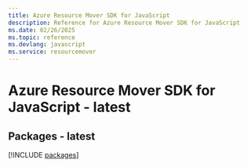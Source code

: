 ```yaml
---
title: Azure Resource Mover SDK for JavaScript
description: Reference for Azure Resource Mover SDK for JavaScript
ms.date: 02/26/2025
ms.topic: reference
ms.devlang: javascript
ms.service: resourcemover
---
```

# Azure Resource Mover SDK for JavaScript - latest
## Packages - latest
[!INCLUDE [packages](resource-mover-index.md)]